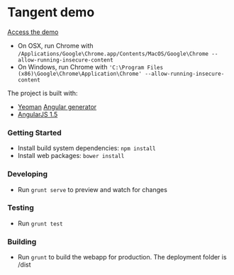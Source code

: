 # Tangent demo

[Access the demo](https://jackvz.github.io/tangent-demo/)

- On OSX, run Chrome with `/Applications/Google\Chrome.app/Contents/MacOS/Google\Chrome --allow-running-insecure-content`
- On Windows, run Chrome with `'C:\Program Files (x86)\Google\Chrome\Application\Chrome' --allow-running-insecure-content`

The project is built with: 

- [Yeoman](http://yeoman.io/) [Angular generator](https://github.com/yeoman/generator-angular)
- [AngularJS 1.5](angularjs.org)
  
### Getting Started

- Install build system dependencies: `npm install`
- Install web packages: `bower install`

### Developing

- Run `grunt serve` to preview and watch for changes

### Testing

- Run `grunt test`

### Building

- Run `grunt` to build the webapp for production. The deployment folder is /dist
